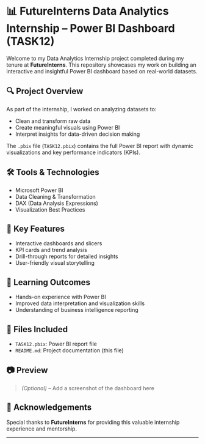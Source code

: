 # 📊 FutureInterns Data Analytics Internship – Power BI Dashboard (TASK12)

Welcome to my Data Analytics Internship project completed during my tenure at **FutureInterns**. This repository showcases my work on building an interactive and insightful Power BI dashboard based on real-world datasets.

## 🔍 Project Overview

As part of the internship, I worked on analyzing datasets to:
- Clean and transform raw data
- Create meaningful visuals using Power BI
- Interpret insights for data-driven decision making

The `.pbix` file (`TASK12.pbix`) contains the full Power BI report with dynamic visualizations and key performance indicators (KPIs).

## 🛠 Tools & Technologies
- Microsoft Power BI
- Data Cleaning & Transformation
- DAX (Data Analysis Expressions)
- Visualization Best Practices

## 📌 Key Features
- Interactive dashboards and slicers
- KPI cards and trend analysis
- Drill-through reports for detailed insights
- User-friendly visual storytelling

## 🧠 Learning Outcomes
- Hands-on experience with Power BI
- Improved data interpretation and visualization skills
- Understanding of business intelligence reporting

## 📁 Files Included
- `TASK12.pbix`: Power BI report file
- `README.md`: Project documentation (this file)

## 📷 Preview
> *(Optional)* – Add a screenshot of the dashboard here

## 🤝 Acknowledgements
Special thanks to **FutureInterns** for providing this valuable internship experience and mentorship.

---


